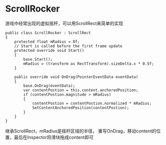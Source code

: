 # ScrollRocker
游戏中经常出现的虚拟摇杆，可以用ScrollRect来简单的实现
```
public class ScrollRocker : ScrollRect
{
    protected float mRadius = 0f;
    // Start is called before the first frame update
    protected override void Start()
    {
        base.Start();
        mRadius = (transform as RectTransform).sizeDelta.x * 0.5f;
    }

    public override void OnDrag(PointerEventData eventData)
    {
        base.OnDrag(eventData);
        var contentPostion = this.content.anchoredPosition;
        if (contentPostion.magnitude > mRadius)
        {
            contentPostion = contentPostion.normalized * mRadius;
            SetContentAnchoredPosition(contentPostion);
        }
    }
}
```
继承ScrollRect，mRadius是摇杆区域的半径， 重写OnDrag，移动content的位置，最后在Inspector将滑块拖成content即可
